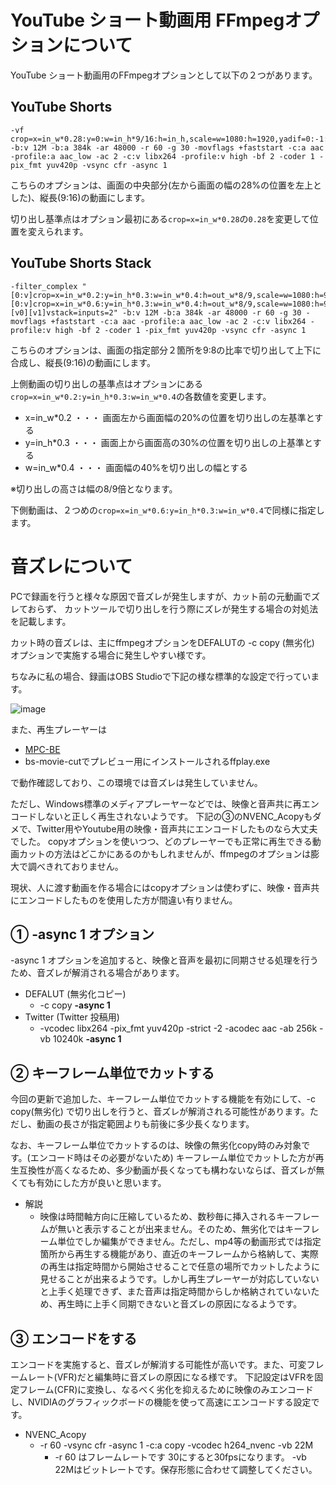 # YouTube ショート動画用 FFmpegオプションについて

YouTube ショート動画用のFFmpegオプションとして以下の２つがあります。

## YouTube Shorts
    -vf crop=x=in_w*0.28:y=0:w=in_h*9/16:h=in_h,scale=w=1080:h=1920,yadif=0:-1:1 -b:v 12M -b:a 384k -ar 48000 -r 60 -g 30 -movflags +faststart -c:a aac -profile:a aac_low -ac 2 -c:v libx264 -profile:v high -bf 2 -coder 1 -pix_fmt yuv420p -vsync cfr -async 1

こちらのオプションは、画面の中央部分(左から画面の幅の28%の位置を左上とした)、縦長(9:16)の動画にします。

切り出し基準点はオプション最初にある`crop=x=in_w*0.28`の`0.28`を変更して位置を変えられます。


## YouTube Shorts Stack
    -filter_complex "[0:v]crop=x=in_w*0.2:y=in_h*0.3:w=in_w*0.4:h=out_w*8/9,scale=w=1080:h=960,yadif=0:-1:1[v0];[0:v]crop=x=in_w*0.6:y=in_h*0.3:w=in_w*0.4:h=out_w*8/9,scale=w=1080:h=960,yadif=0:-1:1[v1];[v0][v1]vstack=inputs=2" -b:v 12M -b:a 384k -ar 48000 -r 60 -g 30 -movflags +faststart -c:a aac -profile:a aac_low -ac 2 -c:v libx264 -profile:v high -bf 2 -coder 1 -pix_fmt yuv420p -vsync cfr -async 1

こちらのオプションは、画面の指定部分２箇所を9:8の比率で切り出して上下に合成し、縦長(9:16)の動画にします。

上側動画の切り出しの基準点はオプションにある`crop=x=in_w*0.2:y=in_h*0.3:w=in_w*0.4`の各数値を変更します。

- x=in_w*0.2 ・・・ 画面左から画面幅の20%の位置を切り出しの左基準とする
- y=in_h*0.3 ・・・ 画面上から画面高の30%の位置を切り出しの上基準とする
- w=in_w*0.4 ・・・ 画面幅の40%を切り出しの幅とする

※切り出しの高さは幅の8/9倍となります。

下側動画は、２つめの`crop=x=in_w*0.6:y=in_h*0.3:w=in_w*0.4`で同様に指定します。


# 音ズレについて
PCで録画を行うと様々な原因で音ズレが発生しますが、カット前の元動画でズレておらず、
カットツールで切り出しを行う際にズレが発生する場合の対処法を記載します。

カット時の音ズレは、主にffmpegオプションをDEFALUTの -c copy (無劣化) オプションで実施する場合に発生しやすい様です。

ちなみに私の場合、録画はOBS Studioで下記の様な標準的な設定で行っています。

![image](https://user-images.githubusercontent.com/14249877/130332669-18e365a4-4e0f-4bf6-81d9-403387c46bce.png)

また、再生プレーヤーは
* [MPC-BE](https://sourceforge.net/projects/mpcbe/)
* bs-movie-cutでプレビュー用にインストールされるffplay.exe

で動作確認しており、この環境では音ズレは発生していません。

ただし、Windows標準のメディアプレーヤーなどでは、映像と音声共に再エンコードしないと正しく再生されないようです。
下記の③のNVENC_Acopyもダメで、Twitter用やYoutube用の映像・音声共にエンコードしたものなら大丈夫でした。
copyオプションを使いつつ、どのプレーヤーでも正常に再生できる動画カットの方法はどこかにあるのかもしれませんが、ffmpegのオプションは膨大で調べきれておりません。

現状、人に渡す動画を作る場合にはcopyオプションは使わずに、映像・音声共にエンコードしたものを使用した方が間違い有りません。

## ① -async 1 オプション
-async 1 オプションを追加すると、映像と音声を最初に同期させる処理を行うため、音ズレが解消される場合があります。
- DEFALUT (無劣化コピー)
   -  -c copy **-async 1**
- Twitter (Twitter 投稿用)
   - -vcodec libx264 -pix_fmt yuv420p -strict -2 -acodec aac -ab 256k -vb 10240k **-async 1**

## ② キーフレーム単位でカットする
今回の更新で追加した、キーフレーム単位でカットする機能を有効にして、-c copy(無劣化) で切り出しを行うと、音ズレが解消される可能性があります。ただし、動画の長さが指定範囲よりも前後に多少長くなります。

なお、キーフレーム単位でカットするのは、映像の無劣化copy時のみ対象です。(エンコード時はその必要がないため)
キーフレーム単位でカットした方が再生互換性が高くなるため、多少動画が長くなっても構わないならば、音ズレが無くても有効にした方が良いと思います。

- 解説
   - 映像は時間軸方向に圧縮しているため、数秒毎に挿入されるキーフレームが無いと表示することが出来ません。そのため、無劣化ではキーフレーム単位でしか編集ができません。ただし、mp4等の動画形式では指定箇所から再生する機能があり、直近のキーフレームから格納して、実際の再生は指定時間から開始させることで任意の場所でカットしたように見せることが出来るようです。しかし再生プレーヤーが対応していないと上手く処理できず、また音声は指定時間からしか格納されていないため、再生時に上手く同期できないと音ズレの原因になるようです。

## ③ エンコードをする
エンコードを実施すると、音ズレが解消する可能性が高いです。また、可変フレームレート(VFR)だと編集時に音ズレの原因になる様です。
下記設定はVFRを固定フレーム(CFR)に変換し、なるべく劣化を抑えるために映像のみエンコードし、NVIDIAのグラフィックボードの機能を使って高速にエンコードする設定です。
- NVENC_Acopy
  -  -r 60 -vsync cfr -async 1 -c:a copy -vcodec h264_nvenc -vb 22M
        - -r 60 はフレームレートです 30にすると30fpsになります。 -vb 22Mはビットレートです。保存形態に合わせて調整してください。
